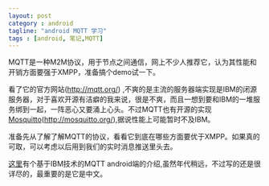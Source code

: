 ```yaml
---
layout: post
category : android
tagline: "android MQTT 学习"
tags : [android, 笔记,MQTT]
---
```

MQTT是一种M2M协议，用于节点之间通信，网上不少人推荐它，认为其性能和开销方面要强于XMPP，准备搞个demo试一下。

看了它的官方网站(http://mqtt.org/) ,不爽的是主流的服务器端实现是IBM的闭源服务器，对于喜欢开源有洁癖的我来说，很是不爽，而且一想到要和IBM的一堆服务绑到一起，一阵恶心又要涌上心头。不过MQTT也有开源的实现[Mosquitto][1](http://mosquitto.org/),据说性能上可能暂时不及IBM。

准备先从了解了解MQTT的协议，看看它到底在哪些方面要优于XMPP。如果真的可取，可以考虑以后用到我们的实时消息推送里头去。

[这里][2]有个基于IBM技术的MQTT android端的介绍,虽然年代稍远，不过写的还是很详尽的，最重要的是它是中文。

[1]: http://mosquitto.org/
[2]: https://www.ibm.com/developerworks/cn/websphere/library/techarticles/1109_wangb_mqandroid/1109_wangb_mqandroid.html
